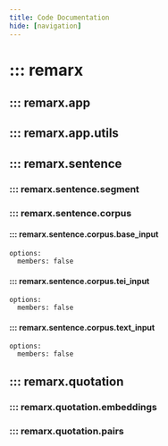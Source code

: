 ```yaml
---
title: Code Documentation
hide: [navigation]
---
```


# ::: remarx

## ::: remarx.app

## ::: remarx.app.utils

## ::: remarx.sentence

### ::: remarx.sentence.segment

### ::: remarx.sentence.corpus

#### ::: remarx.sentence.corpus.base_input
    options:
      members: false

#### ::: remarx.sentence.corpus.tei_input
    options:
      members: false

#### ::: remarx.sentence.corpus.text_input
    options:
      members: false

## ::: remarx.quotation

### ::: remarx.quotation.embeddings

### ::: remarx.quotation.pairs

